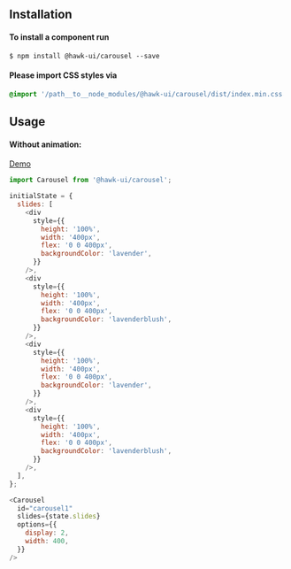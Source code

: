 ## Installation


#### To install a component run
`$ npm install @hawk-ui/carousel --save`


#### Please import CSS styles via
```scss noeditor
@import '/path__to__node_modules/@hawk-ui/carousel/dist/index.min.css
```


## Usage


#### Without animation:
[Demo](https://hawk.wallnit.com/#!/Carousel/1)
```js static
import Carousel from '@hawk-ui/carousel';
```
```js
initialState = {
  slides: [
    <div
      style={{
        height: '100%',
        width: '400px',
        flex: '0 0 400px',
        backgroundColor: 'lavender',
      }}
    />,
    <div
      style={{
        height: '100%',
        width: '400px',
        flex: '0 0 400px',
        backgroundColor: 'lavenderblush',
      }}
    />,
    <div
      style={{
        height: '100%',
        width: '400px',
        flex: '0 0 400px',
        backgroundColor: 'lavender',
      }}
    />,
    <div
      style={{
        height: '100%',
        width: '400px',
        flex: '0 0 400px',
        backgroundColor: 'lavenderblush',
      }}
    />,
  ],
};

<Carousel
  id="carousel1"
  slides={state.slides}
  options={{
    display: 2,
    width: 400,
  }}
/>
```